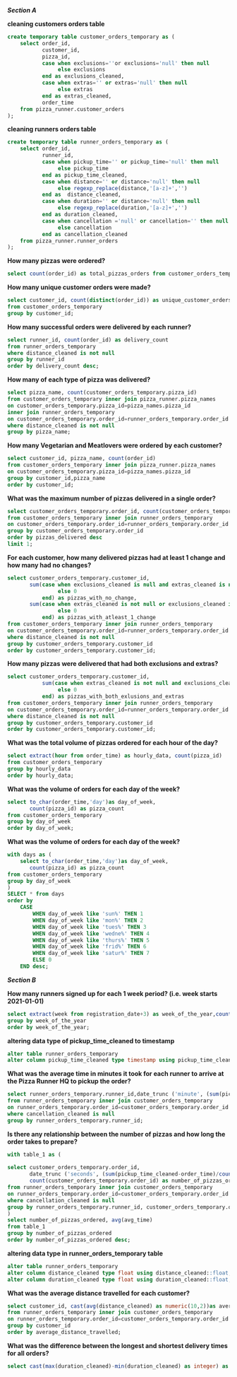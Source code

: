 ***Section A***

**cleaning customers orders table**
```sql
create temporary table customer_orders_temporary as (
	select order_id,
		   customer_id,
		   pizza_id,
		   case when exclusions=''or exclusions='null' then null
				else exclusions
		   end as exclusions_cleaned,
		   case when extras='' or extras='null' then null
				else extras
		   end as extras_cleaned,
		   order_time
	from pizza_runner.customer_orders
);
```
**cleaning runners orders table**
```sql
create temporary table runner_orders_temporary as (
	select order_id,
		   runner_id,
		   case when pickup_time='' or pickup_time='null' then null
		   		else pickup_time
		   end as pickup_time_cleaned,
		   case when distance='' or distance='null' then null
				else regexp_replace(distance,'[a-z]+','')
		   end as  distance_cleaned,
		   case when duration='' or distance='null' then null
				else regexp_replace(duration,'[a-z]+','')
		   end as duration_cleaned,
		   case when cancellation ='null' or cancellation='' then null
				else cancellation
		   end as cancellation_cleaned
	from pizza_runner.runner_orders
);
```
**How many pizzas were ordered?**
```sql
select count(order_id) as total_pizzas_orders from customer_orders_temporary;
```
**How many unique customer orders were made?**
```sql
select customer_id, count(distinct(order_id)) as unique_customer_orders 
from customer_orders_temporary
group by customer_id;
```
**How many successful orders were delivered by each runner?**
```sql
select runner_id, count(order_id) as delivery_count
from runner_orders_temporary
where distance_cleaned is not null
group by runner_id
order by delivery_count desc;
```
**How many of each type of pizza was delivered?**
```sql
select pizza_name, count(customer_orders_temporary.pizza_id)
from customer_orders_temporary inner join pizza_runner.pizza_names
on customer_orders_temporary.pizza_id=pizza_names.pizza_id
inner join runner_orders_temporary
on customer_orders_temporary.order_id=runner_orders_temporary.order_id
where distance_cleaned is not null
group by pizza_name;
```
**How many Vegetarian and Meatlovers were ordered by each customer?**
```sql
select customer_id, pizza_name, count(order_id)
from customer_orders_temporary inner join pizza_runner.pizza_names
on customer_orders_temporary.pizza_id=pizza_names.pizza_id
group by customer_id,pizza_name
order by customer_id;
```
**What was the maximum number of pizzas delivered in a single order?**
```sql
select customer_orders_temporary.order_id, count(customer_orders_temporary.pizza_id) as pizzas_delivered
from customer_orders_temporary inner join runner_orders_temporary 
on customer_orders_temporary.order_id=runner_orders_temporary.order_id
group by customer_orders_temporary.order_id
order by pizzas_delivered desc
limit 1;
```
**For each customer, how many delivered pizzas had at least 1 change and how many had no changes?**
```sql
select customer_orders_temporary.customer_id,
	   sum(case when exclusions_cleaned is null and extras_cleaned is null then 1
		  		else 0
		   end) as pizzas_with_no_change,
	   sum(case when extras_cleaned is not null or exclusions_cleaned is not null then 1
		  		else 0
		   end) as pizzas_with_atleast_1_change
from customer_orders_temporary inner join runner_orders_temporary
on customer_orders_temporary.order_id=runner_orders_temporary.order_id
where distance_cleaned is not null
group by customer_orders_temporary.customer_id
order by customer_orders_temporary.customer_id;
```
**How many pizzas were delivered that had both exclusions and extras?**
```sql
select customer_orders_temporary.customer_id,
		   sum(case when extras_cleaned is not null and exclusions_cleaned is not null then 1
		  		else 0
		   end) as pizzas_with_both_exlusions_and_extras
from customer_orders_temporary inner join runner_orders_temporary
on customer_orders_temporary.order_id=runner_orders_temporary.order_id
where distance_cleaned is not null
group by customer_orders_temporary.customer_id
order by customer_orders_temporary.customer_id;
```
**What was the total volume of pizzas ordered for each hour of the day?**
```sql
select extract(hour from order_time) as hourly_data, count(pizza_id)
from customer_orders_temporary
group by hourly_data
order by hourly_data;
```
**What was the volume of orders for each day of the week?**
```sql
select to_char(order_time,'day')as day_of_week,
	   count(pizza_id) as pizza_count
from customer_orders_temporary
group by day_of_week
order by day_of_week;
```
**What was the volume of orders for each day of the week?**
```sql
with days as (
	select to_char(order_time,'day')as day_of_week,
	   count(pizza_id) as pizza_count
from customer_orders_temporary
group by day_of_week
)
SELECT * from days
order by
    CASE
        WHEN day_of_week like 'sun%' THEN 1
        WHEN day_of_week like 'mon%' THEN 2
        WHEN day_of_week like 'tues%' THEN 3
        WHEN day_of_week like 'wedne%' THEN 4
        WHEN day_of_week like 'thurs%' THEN 5
        WHEN day_of_week like 'frid%' THEN 6
        WHEN day_of_week like 'satur%' THEN 7
        ELSE 0
    END desc;
```
***Section B***


**How many runners signed up for each 1 week period? (i.e. week starts 2021-01-01)**
```sql
select extract(week from registration_date+3) as week_of_the_year,count(runner_id) from pizza_runner.runners
group by week_of_the_year
order by week_of_the_year;
```
**altering data type of pickup_time_cleaned to timestamp**
```sql
alter table runner_orders_temporary
alter column pickup_time_cleaned type timestamp using pickup_time_cleaned::timestamp without time zone;
```
**What was the average time in minutes it took for each runner to arrive at the Pizza Runner HQ to pickup the order?**
```sql
select runner_orders_temporary.runner_id,date_trunc ('minute', (sum(pickup_time_cleaned-order_time)/count(runner_id))+interval '30 second') as avg_time
from runner_orders_temporary inner join customer_orders_temporary
on runner_orders_temporary.order_id=customer_orders_temporary.order_id
where cancellation_cleaned is null
group by runner_orders_temporary.runner_id;
```
**Is there any relationship between the number of pizzas and how long the order takes to prepare?**
```sql
with table_1 as (
	
select customer_orders_temporary.order_id,
	   date_trunc ('seconds', (sum(pickup_time_cleaned-order_time)/count(customer_orders_temporary.order_id))) as avg_time,
	   count(customer_orders_temporary.order_id) as number_of_pizzas_ordered
from runner_orders_temporary inner join customer_orders_temporary
on runner_orders_temporary.order_id=customer_orders_temporary.order_id
where cancellation_cleaned is null
group by runner_orders_temporary.runner_id, customer_orders_temporary.order_id
)
select number_of_pizzas_ordered, avg(avg_time)
from table_1
group by number_of_pizzas_ordered 
order by number_of_pizzas_ordered desc;
```
**altering data type in runner_orders_temporary table**
```sql
alter table runner_orders_temporary
alter column distance_cleaned type float using distance_cleaned::float,
alter column duration_cleaned type float using duration_cleaned::float;
```
**What was the average distance travelled for each customer?**
```sql
select customer_id, cast(avg(distance_cleaned) as numeric(10,2))as average_distance_travelled
from runner_orders_temporary inner join customer_orders_temporary
on runner_orders_temporary.order_id=customer_orders_temporary.order_id
group by customer_id
order by average_distance_travelled;
```
**What was the difference between the longest and shortest delivery times for all orders?**
```sql
select cast(max(duration_cleaned)-min(duration_cleaned) as integer) as delivery_time_difference from runner_orders_temporary;
```



